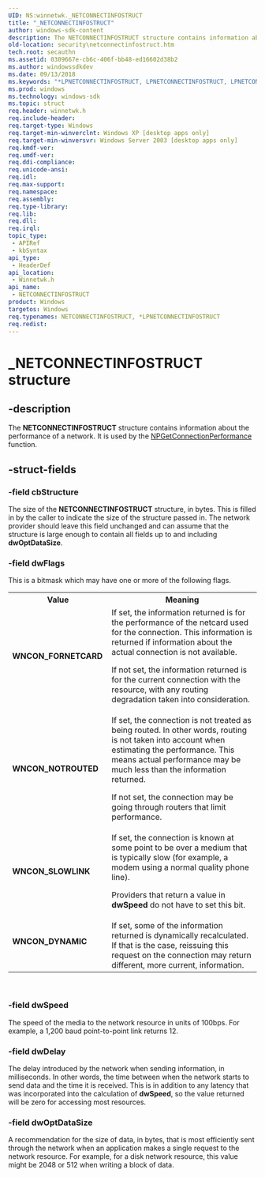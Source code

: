 ```yaml
---
UID: NS:winnetwk._NETCONNECTINFOSTRUCT
title: "_NETCONNECTINFOSTRUCT"
author: windows-sdk-content
description: The NETCONNECTINFOSTRUCT structure contains information about the performance of a network. It is used by the NPGetConnectionPerformance function.
old-location: security\netconnectinfostruct.htm
tech.root: secauthn
ms.assetid: 0309667e-cb6c-406f-bb48-ed16602d38b2
ms.author: windowssdkdev
ms.date: 09/13/2018
ms.keywords: "*LPNETCONNECTINFOSTRUCT, LPNETCONNECTINFOSTRUCT, LPNETCONNECTINFOSTRUCT structure pointer [Security], NETCONNECTINFOSTRUCT, NETCONNECTINFOSTRUCT structure [Security], WNCON_DYNAMIC, WNCON_FORNETCARD, WNCON_NOTROUTED, WNCON_SLOWLINK, _NETCONNECTINFOSTRUCT, _mnp_netconnectinfostruct, security.netconnectinfostruct, winnetwk/LPNETCONNECTINFOSTRUCT, winnetwk/NETCONNECTINFOSTRUCT"
ms.prod: windows
ms.technology: windows-sdk
ms.topic: struct
req.header: winnetwk.h
req.include-header: 
req.target-type: Windows
req.target-min-winverclnt: Windows XP [desktop apps only]
req.target-min-winversvr: Windows Server 2003 [desktop apps only]
req.kmdf-ver: 
req.umdf-ver: 
req.ddi-compliance: 
req.unicode-ansi: 
req.idl: 
req.max-support: 
req.namespace: 
req.assembly: 
req.type-library: 
req.lib: 
req.dll: 
req.irql: 
topic_type:
 - APIRef
 - kbSyntax
api_type:
 - HeaderDef
api_location:
 - Winnetwk.h
api_name:
 - NETCONNECTINFOSTRUCT
product: Windows
targetos: Windows
req.typenames: NETCONNECTINFOSTRUCT, *LPNETCONNECTINFOSTRUCT
req.redist: 
---
```


# _NETCONNECTINFOSTRUCT structure


## -description


The <b>NETCONNECTINFOSTRUCT</b> structure contains information about the performance of a network. It is used by the 
<a href="https://msdn.microsoft.com/8ab9fa3b-50f4-492d-a352-8e215b2d62c1">NPGetConnectionPerformance</a> function.


## -struct-fields




### -field cbStructure

The size of the <b>NETCONNECTINFOSTRUCT</b> structure, in bytes. This is filled in by the caller to indicate the size of the structure passed in. The network provider should leave this field unchanged and can assume that the structure is large enough to contain all fields up to and including <b>dwOptDataSize</b>.


### -field dwFlags

This is a bitmask which may have one or more of the following flags.

<table>
<tr>
<th>Value</th>
<th>Meaning</th>
</tr>
<tr>
<td width="40%"><a id="WNCON_FORNETCARD"></a><a id="wncon_fornetcard"></a><dl>
<dt><b>WNCON_FORNETCARD</b></dt>
</dl>
</td>
<td width="60%">
If set, the information returned is for the performance of the netcard used for the connection. This information is returned if information about the actual connection is not available. 




If not set, the information returned is for the current connection with the resource, with any routing degradation taken into consideration.

</td>
</tr>
<tr>
<td width="40%"><a id="WNCON_NOTROUTED"></a><a id="wncon_notrouted"></a><dl>
<dt><b>WNCON_NOTROUTED</b></dt>
</dl>
</td>
<td width="60%">
If set, the connection is not treated as being routed. In other words, routing is not taken into account when estimating the performance. This means actual performance may be much less than the information returned. 




If not set, the connection may be going through routers that limit performance.

</td>
</tr>
<tr>
<td width="40%"><a id="WNCON_SLOWLINK"></a><a id="wncon_slowlink"></a><dl>
<dt><b>WNCON_SLOWLINK</b></dt>
</dl>
</td>
<td width="60%">
If set, the connection is known at some point to be over a medium that is typically slow (for example, a modem using a normal quality phone line). 




Providers that return a value in <b>dwSpeed</b> do not have to set this bit.

</td>
</tr>
<tr>
<td width="40%"><a id="WNCON_DYNAMIC"></a><a id="wncon_dynamic"></a><dl>
<dt><b>WNCON_DYNAMIC</b></dt>
</dl>
</td>
<td width="60%">
If set, some of the information returned is dynamically recalculated. If that is the case, reissuing this request on the connection may return different, more current, information.

</td>
</tr>
</table>
 


### -field dwSpeed

The speed of the media to the network resource in units of 100bps. For example, a 1,200 baud point-to-point link returns 12.


### -field dwDelay

The delay introduced by the network when sending information, in milliseconds. In other words, the time between when the network starts to send data and the time it is received. This is in addition to any latency that was incorporated into the calculation of <b>dwSpeed</b>, so the value returned will be zero for accessing most resources.


### -field dwOptDataSize

A recommendation for the size of data, in bytes, that is most efficiently sent through the network when an application makes a single request to the network resource. For example, for a disk network resource, this value might be 2048 or 512 when writing a block of data.

